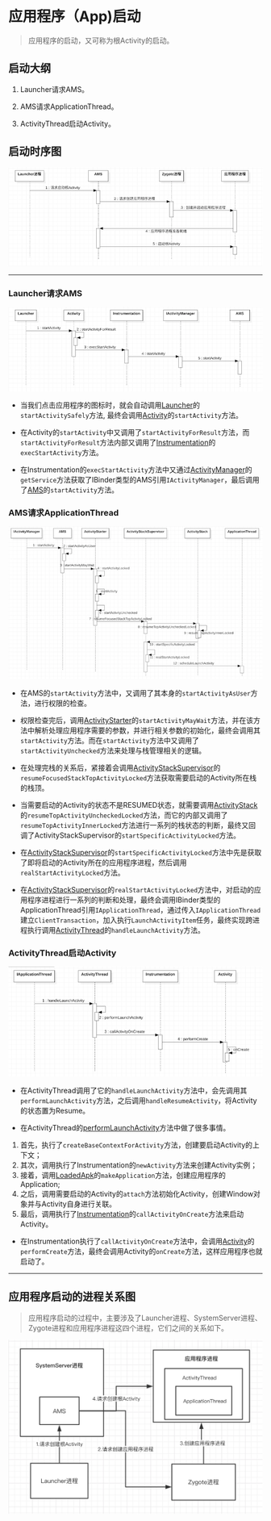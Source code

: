 # 应用程序（App)启动

> 应用程序的启动，又可称为根Activity的启动。

## 启动大纲

1. Launcher请求AMS。

2. AMS请求ApplicationThread。

3. ActivityThread启动Activity。

## 启动时序图

![](../img/appstart.png)

---

### Launcher请求AMS

![](../img/appstart1.png)

* 当我们点击应用程序的图标时，就会自动调用[Launcher](http://androidxref.com/9.0.0_r3/xref/packages/apps/Launcher3/src/com/android/launcher3/Launcher.java#1667)的`startActivitySafely`方法, 最终会调用[Activity](http://androidxref.com/9.0.0_r3/xref/frameworks/base/core/java/android/app/Activity.java#4899)的`startActivity`方法。

* 在Activity的`startActivity`中又调用了`startActivityForResult`方法，而`startActivityForResult`方法内部又调用了[Instrumentation](http://androidxref.com/9.0.0_r3/xref/frameworks/base/core/java/android/app/Instrumentation.java#1635)的`execStartActivity`方法。

* 在Instrumentation的`execStartActivity`方法中又通过[ActivityManager](http://androidxref.com/9.0.0_r3/xref/frameworks/base/core/java/android/app/ActivityManager.java#4125)的`getService`方法获取了IBinder类型的AMS引用`IActivityManager`，最后调用了[AMS](http://androidxref.com/9.0.0_r3/xref/frameworks/base/services/core/java/com/android/server/am/ActivityManagerService.java#5079)的`startActivity`方法。

### AMS请求ApplicationThread

![](../img/appstart2.png)

* 在AMS的`startActivity`方法中，又调用了其本身的`startActivityAsUser`方法，进行权限的检查。

* 权限检查完后，调用[ActivityStarter](http://androidxref.com/9.0.0_r3/xref/frameworks/base/services/core/java/com/android/server/am/ActivityStarter.java#945)的`startActivityMayWait`方法，并在该方法中解析处理应用程序需要的参数，并进行相关参数的初始化，最终会调用其`startActivity`方法。而在`startActivity`方法中又调用了`startActivityUnchecked`方法来处理与栈管理相关的逻辑。

* 在处理完栈的关系后，紧接着会调用[ActivityStackSupervisor](http://androidxref.com/9.0.0_r3/xref/frameworks/base/services/core/java/com/android/server/am/ActivityStackSupervisor.java#2214)的`resumeFocusedStackTopActivityLocked`方法获取需要启动的Activity所在栈的栈顶。

* 当需要启动的Activity的状态不是RESUMED状态，就需要调用[ActivityStack](http://androidxref.com/9.0.0_r3/xref/frameworks/base/services/core/java/com/android/server/am/ActivityStack.java#2282)的`resumeTopActivityUncheckedLocked`方法，而它的内部又调用了`resumeTopActivityInnerLocked`方法进行一系列的栈状态的判断，最终又回调了ActivityStackSupervisor的`startSpecificActivityLocked`方法。

* 在[ActivityStackSupervisor](http://androidxref.com/9.0.0_r3/xref/frameworks/base/services/core/java/com/android/server/am/ActivityStackSupervisor.java#1678)的`startSpecificActivityLocked`方法中先是获取了即将启动的Activity所在的应用程序进程，然后调用`realStartActivityLocked`方法。

* 在[ActivityStackSupervisor](http://androidxref.com/9.0.0_r3/xref/frameworks/base/services/core/java/com/android/server/am/ActivityStackSupervisor.java#1377)的`realStartActivityLocked`方法中，对启动的应用程序进程进行一系列的判断和处理，最终会调用IBinder类型的ApplicationThread引用`IApplicationThread`，通过传入`IApplicationThread`建立`ClientTransaction`，加入执行`LaunchActivityItem`任务，最终实现跨进程执行调用[ActivityThread](http://androidxref.com/9.0.0_r3/xref/frameworks/base/core/java/android/app/ActivityThread.java#3024)的`handleLaunchActivity`方法。

### ActivityThread启动Activity

![](../img/appstart3.png)

* 在ActivityThread调用了它的`handleLaunchActivity`方法中，会先调用其`performLaunchActivity`方法，之后调用`handleResumeActivity`，将Activity的状态置为Resume。

* 在ActivityThread的[performLaunchActivity](http://androidxref.com/9.0.0_r3/xref/frameworks/base/core/java/android/app/ActivityThread.java#2808)方法中做了很多事情。

1. 首先，执行了`createBaseContextForActivity`方法，创建要启动Activity的上下文；
2. 其次，调用执行了Instrumentation的`newActivity`方法来创建Activity实例；
3. 接着，调用[LoadedApk](http://androidxref.com/9.0.0_r3/xref/frameworks/base/core/java/android/app/LoadedApk.java#1037)的`makeApplication`方法，创建应用程序的Application;
4. 之后，调用需要启动的Activity的`attach`方法初始化Activity，创建Window对象并与Activity自身进行关联。
5. 最后，调用执行了[Instrumentation](http://androidxref.com/9.0.0_r3/xref/frameworks/base/core/java/android/app/Instrumentation.java#1282)的`callActivityOnCreate`方法来启动Activity。

* 在Instrumentation执行了`callActivityOnCreate`方法中，会调用[Activity](http://androidxref.com/9.0.0_r3/xref/frameworks/base/core/java/android/app/Activity.java#7130)的`performCreate`方法，最终会调用Activity的`onCreate`方法，这样应用程序也就启动了。

---

## 应用程序启动的进程关系图

> 应用程序启动的过程中，主要涉及了Launcher进程、SystemServer进程、Zygote进程和应用程序进程这四个进程，它们之间的关系如下。

![](../img/appstart4.png)





